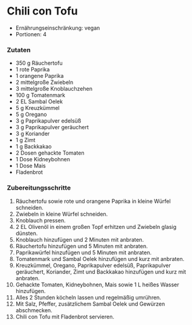 # Chili con Tofu

- Ernährungseinschränkung: vegan
- Portionen: 4

### Zutaten

- 350 g Räuchertofu
- 1 rote Paprika
- 1 orangene Paprika
- 2 mittelgroße Zwiebeln
- 3 mittelgroße Knoblauchzehen
- 100 g Tomatenmark
- 2 EL Sambal Oelek
- 5 g Kreuzkümmel
- 5 g Oregano
- 3 g Paprikapulver edelsüß
- 3 g Paprikapulver geräuchert
- 3 g Koriander
- 1 g Zimt
- 1 g Backkakao
- 2 Dosen gehackte Tomaten
- 1 Dose Kidneybohnen
- 1 Dose Mais
- Fladenbrot

### Zubereitungsschritte

1. Räuchertofu sowie rote und orangene Paprika in kleine Würfel schneiden.
2. Zwiebeln in kleine Würfel schneiden.
3. Knoblauch pressen.
4. 2 EL Olivenöl in einem großen Topf erhitzen und Zwiebeln glasig dünsten.
5. Knoblauch hinzufügen und 2 Minuten mit anbraten.
6. Räuchertofu hinzufügen und 5 Minuten mit anbraten.
7. Paprikawürfel hinzufügen und 5 Minuten mit anbraten.
8. Tomatenmark und Sambal Oelek hinzufügen und kurz mit anbraten.
9. Kreuzkümmel, Oregano, Paprikapulver edelsüß, Paprikapulver geräuchert, Koriander, Zimt und Backkakao hinzufügen und kurz mit anbraten.
10. Gehackte Tomaten, Kidneybohnen, Mais sowie 1 L heißes Wasser hinzufügen.
11. Alles 2 Stunden köcheln lassen und regelmäßig umrühren.
12. Mit Salz, Pfeffer, zusätzlichem Sambal Oelek und Gewürzen abschmecken.
13. Chili con Tofu mit Fladenbrot servieren.